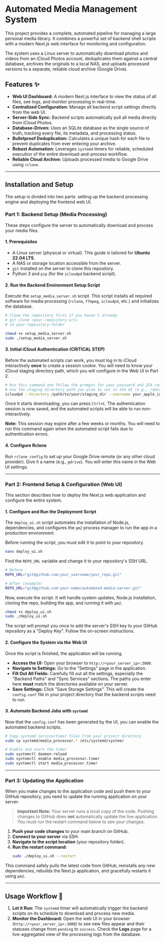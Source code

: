 # Automated Media Management System

This project provides a complete, automated pipeline for managing a large personal media library. It combines a powerful set of backend shell scripts with a modern Next.js web interface for monitoring and configuration.

The system uses a Linux server to automatically download photos and videos from an iCloud Photos account, deduplicates them against a central database, archives the originals to a local NAS, and uploads processed versions to a separate, reliable cloud archive (Google Drive).

## Features ✨

*   **Web UI Dashboard:** A modern Next.js interface to view the status of all files, see logs, and monitor processing in real-time.
*   **Centralized Configuration:** Manage all backend script settings directly from the web UI.
*   **Server-Side Sync:** Backend scripts automatically pull all media directly from iCloud Photos.
*   **Database-Driven:** Uses an SQLite database as the single source of truth, tracking every file, its metadata, and processing status.
*   **Bulletproof Deduplication:** Calculates a unique hash for each file to prevent duplicates from ever entering your archive.
*   **Robust Automation:** Leverages `systemd` timers for reliable, scheduled execution of the entire download-and-process workflow.
*   **Reliable Cloud Archive:** Uploads processed media to Google Drive using `rclone`.

---

## Installation and Setup

The setup is divided into two parts: setting up the backend processing engine and deploying the frontend web UI.

### **Part 1: Backend Setup (Media Processing)**

These steps configure the server to automatically download and process your media files.

#### 1. Prerequisites

*   A Linux server (physical or virtual). This guide is tailored for **Ubuntu 22.04 LTS**.
*   A NAS or storage location accessible from the server.
*   `git` installed on the server to clone this repository.
*   Python 3 and `pip` (for the `icloudpd` backend script).

#### 2. Run the Backend Environment Setup Script
Execute the `setup_media_server.sh` script. This script installs all required software for media processing (`rclone`, `ffmpeg`, `icloudpd`, etc.) and initializes the database.
```bash
# Clone the repository first if you haven't already
# git clone <your-repository-url>
# cd your-repository-folder

chmod +x setup_media_server.sh
sudo ./setup_media_server.sh
```

#### 3. Initial iCloud Authentication (CRITICAL STEP)
Before the automated scripts can work, you must log in to iCloud interactively **once** to create a session cookie. You will need to know your iCloud staging directory path, which you will configure in the Web UI in Part 2.
```bash
# Run this command and follow the prompts for your password and 2FA code.
# Use the staging directory path you plan to set in the UI (e.g., /data/nas/staging)
icloudpd --directory /path/to/your/staging_dir --username your_apple_id@email.com
```
Once it starts downloading, you can press `Ctrl+C`. The authentication session is now saved, and the automated scripts will be able to run non-interactively.

**Note:** This session may expire after a few weeks or months. You will need to run this command again when the automated script fails due to authentication errors.

#### 4. Configure Rclone
Run `rclone config` to set up your Google Drive remote (or any other cloud provider). Give it a name (e.g., `gdrive`). You will enter this name in the Web UI settings.

---

### **Part 2: Frontend Setup & Configuration (Web UI)**

This section describes how to deploy the Next.js web application and configure the entire system.

#### 1. Configure and Run the Deployment Script
The `deploy_ui.sh` script automates the installation of Node.js, dependencies, and configures the `pm2` process manager to run the app in a production environment.

Before running the script, you must edit it to point to your repository.
```bash
nano deploy_ui.sh
```
Find the `REPO_URL` variable and change it to your repository's SSH URL.
```sh
# Before
REPO_URL="git@github.com:your_username/your_repo.git"

# After (example)
REPO_URL="git@github.com:your-name/automated-media-server.git"
```

Now, execute the script. It will handle system updates, Node.js installation, cloning the repo, building the app, and running it with `pm2`.
```bash
chmod +x deploy_ui.sh
sudo ./deploy_ui.sh
```
The script will prompt you once to add the server's SSH key to your GitHub repository as a "Deploy Key". Follow the on-screen instructions.

#### 2. Configure the System via the Web UI
Once the script is finished, the application will be running.
*   **Access the UI:** Open your browser to `http://<your_server_ip>:3000`.
*   **Navigate to Settings:** Go to the "Settings" page in the application.
*   **Fill Out All Fields:** Carefully fill out all the settings, especially the "Backend Paths" and "Sync Services" sections. The paths you enter here **must** match the directories available on your server.
*   **Save Settings:** Click "Save Storage Settings". This will create the `config.conf` file in your project directory that the backend scripts need to run.

#### 3. Automate Backend Jobs with `systemd`
Now that the `config.conf` has been generated by the UI, you can enable the automated backend scripts.

```bash
# Copy systemd service/timer files from your project directory
sudo cp systemd/media_processor.* /etc/systemd/system/

# Enable and start the timer
sudo systemctl daemon-reload
sudo systemctl enable media_processor.timer
sudo systemctl start media_processor.timer
```

---

### **Part 3: Updating the Application**
When you make changes to the application code and push them to your GitHub repository, you need to update the running application on your server.

> **Important Note:** Your server runs a local copy of the code. Pushing changes to GitHub does **not** automatically update the live application. You must run the restart command below to see your changes.

1.  **Push your code changes** to your main branch on GitHub.
2.  **Connect to your server** via SSH.
3.  **Navigate to the script location** (your repository folder).
4.  **Run the restart command:**
    ```bash
    sudo ./deploy_ui.sh --restart
    ```
This command safely pulls the latest code from GitHub, reinstalls any new dependencies, rebuilds the Next.js application, and gracefully restarts it using `pm2`.

---

## Usage Workflow 🚀

1.  **Let it Run:** The `systemd` timer will automatically trigger the backend scripts on its schedule to download and process new media.
2.  **Monitor the Dashboard:** Open the web UI in your browser (`http://<your_server_ip>:3000`) to see new files appear and their statuses change from `pending` to `success`. Check the **Logs** page for a live-aggregated view of the processing logs from the database.
